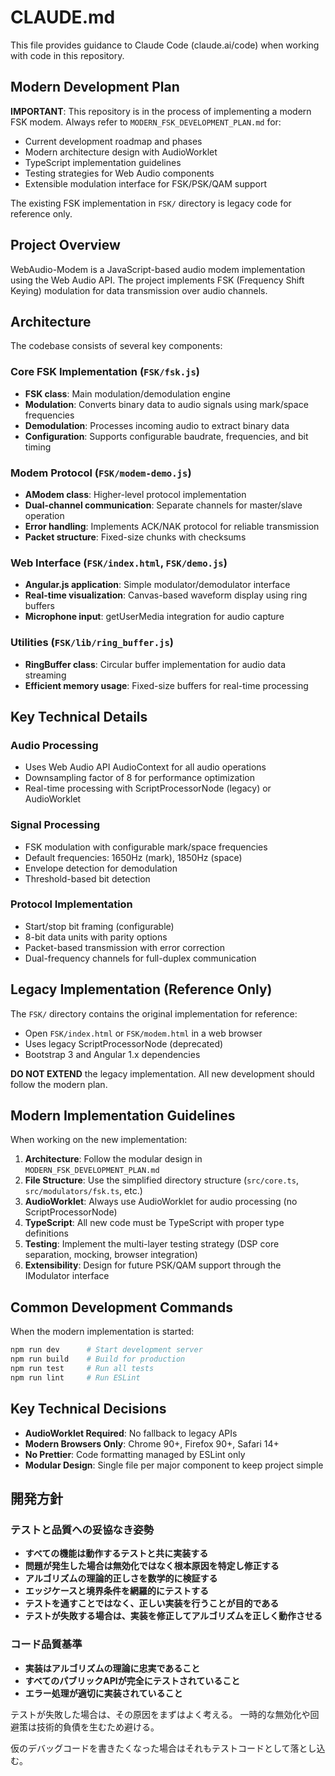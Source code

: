 # CLAUDE.md

This file provides guidance to Claude Code (claude.ai/code) when working with code in this repository.

## Modern Development Plan

**IMPORTANT**: This repository is in the process of implementing a modern FSK modem. Always refer to `MODERN_FSK_DEVELOPMENT_PLAN.md` for:
- Current development roadmap and phases
- Modern architecture design with AudioWorklet
- TypeScript implementation guidelines
- Testing strategies for Web Audio components
- Extensible modulation interface for FSK/PSK/QAM support

The existing FSK implementation in `FSK/` directory is legacy code for reference only.

## Project Overview

WebAudio-Modem is a JavaScript-based audio modem implementation using the Web Audio API. The project implements FSK (Frequency Shift Keying) modulation for data transmission over audio channels.

## Architecture

The codebase consists of several key components:

### Core FSK Implementation (`FSK/fsk.js`)
- **FSK class**: Main modulation/demodulation engine
- **Modulation**: Converts binary data to audio signals using mark/space frequencies
- **Demodulation**: Processes incoming audio to extract binary data
- **Configuration**: Supports configurable baudrate, frequencies, and bit timing

### Modem Protocol (`FSK/modem-demo.js`)
- **AModem class**: Higher-level protocol implementation
- **Dual-channel communication**: Separate channels for master/slave operation
- **Error handling**: Implements ACK/NAK protocol for reliable transmission
- **Packet structure**: Fixed-size chunks with checksums

### Web Interface (`FSK/index.html`, `FSK/demo.js`)
- **Angular.js application**: Simple modulator/demodulator interface
- **Real-time visualization**: Canvas-based waveform display using ring buffers
- **Microphone input**: getUserMedia integration for audio capture

### Utilities (`FSK/lib/ring_buffer.js`)
- **RingBuffer class**: Circular buffer implementation for audio data streaming
- **Efficient memory usage**: Fixed-size buffers for real-time processing

## Key Technical Details

### Audio Processing
- Uses Web Audio API AudioContext for all audio operations
- Downsampling factor of 8 for performance optimization
- Real-time processing with ScriptProcessorNode (legacy) or AudioWorklet

### Signal Processing
- FSK modulation with configurable mark/space frequencies
- Default frequencies: 1650Hz (mark), 1850Hz (space)
- Envelope detection for demodulation
- Threshold-based bit detection

### Protocol Implementation
- Start/stop bit framing (configurable)
- 8-bit data units with parity options
- Packet-based transmission with error correction
- Dual-frequency channels for full-duplex communication

## Legacy Implementation (Reference Only)

The `FSK/` directory contains the original implementation for reference:
- Open `FSK/index.html` or `FSK/modem.html` in a web browser
- Uses legacy ScriptProcessorNode (deprecated)
- Bootstrap 3 and Angular 1.x dependencies

**DO NOT EXTEND** the legacy implementation. All new development should follow the modern plan.

## Modern Implementation Guidelines

When working on the new implementation:

1. **Architecture**: Follow the modular design in `MODERN_FSK_DEVELOPMENT_PLAN.md`
2. **File Structure**: Use the simplified directory structure (`src/core.ts`, `src/modulators/fsk.ts`, etc.)
3. **AudioWorklet**: Always use AudioWorklet for audio processing (no ScriptProcessorNode)
4. **TypeScript**: All new code must be TypeScript with proper type definitions
5. **Testing**: Implement the multi-layer testing strategy (DSP core separation, mocking, browser integration)
6. **Extensibility**: Design for future PSK/QAM support through the IModulator interface

## Common Development Commands

When the modern implementation is started:
```bash
npm run dev      # Start development server
npm run build    # Build for production
npm run test     # Run all tests
npm run lint     # Run ESLint
```

## Key Technical Decisions

- **AudioWorklet Required**: No fallback to legacy APIs
- **Modern Browsers Only**: Chrome 90+, Firefox 90+, Safari 14+
- **No Prettier**: Code formatting managed by ESLint only
- **Modular Design**: Single file per major component to keep project simple

## 開発方針

### テストと品質への妥協なき姿勢
- **すべての機能は動作するテストと共に実装する**
- **問題が発生した場合は無効化ではなく根本原因を特定し修正する**
- **アルゴリズムの理論的正しさを数学的に検証する**
- **エッジケースと境界条件を網羅的にテストする**
- **テストを通すことではなく、正しい実装を行うことが目的である**
- **テストが失敗する場合は、実装を修正してアルゴリズムを正しく動作させる**

### コード品質基準
- **実装はアルゴリズムの理論に忠実であること**
- **すべてのパブリックAPIが完全にテストされていること**
- **エラー処理が適切に実装されていること**

テストが失敗した場合は、その原因をまずはよく考える。
一時的な無効化や回避策は技術的負債を生むため避ける。

仮のデバッグコードを書きたくなった場合はそれもテストコードとして落とし込む。
